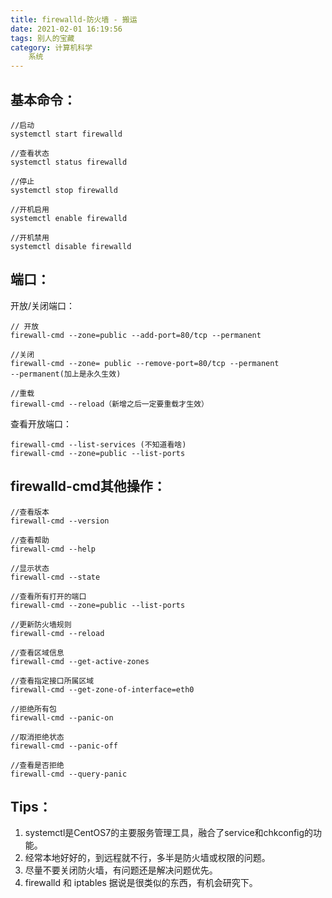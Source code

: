 ```yaml
---
title: firewalld-防火墙 - 搬运
date: 2021-02-01 16:19:56
tags: 别人的宝藏
category: 计算机科学
    系统
---
```


## 基本命令：

    //启动
    systemctl start firewalld

    //查看状态
    systemctl status firewalld
<!--more-->
    //停止
    systemctl stop firewalld

    //开机启用
    systemctl enable firewalld

    //开机禁用
    systemctl disable firewalld

## 端口：

开放/关闭端口：

    // 开放
    firewall-cmd --zone=public --add-port=80/tcp --permanent

    //关闭
    firewall-cmd --zone= public --remove-port=80/tcp --permanent
    --permanent(加上是永久生效)
    
    //重载
    firewall-cmd --reload（新增之后一定要重载才生效）
    

查看开放端口：

    firewall-cmd --list-services (不知道看啥)
    firewall-cmd --zone=public --list-ports

## firewalld-cmd其他操作：
 
    //查看版本
    firewall-cmd --version

    //查看帮助
    firewall-cmd --help

    //显示状态
    firewall-cmd --state

    //查看所有打开的端口
    firewall-cmd --zone=public --list-ports

    //更新防火墙规则
    firewall-cmd --reload

    //查看区域信息
    firewall-cmd --get-active-zones

    //查看指定接口所属区域
    firewall-cmd --get-zone-of-interface=eth0

    //拒绝所有包
    firewall-cmd --panic-on

    //取消拒绝状态
    firewall-cmd --panic-off

    //查看是否拒绝
    firewall-cmd --query-panic

## Tips：
1. systemctl是CentOS7的主要服务管理工具，融合了service和chkconfig的功能。
2. 经常本地好好的，到远程就不行，多半是防火墙或权限的问题。
3. 尽量不要关闭防火墙，有问题还是解决问题优先。
4. firewalld 和 iptables 据说是很类似的东西，有机会研究下。